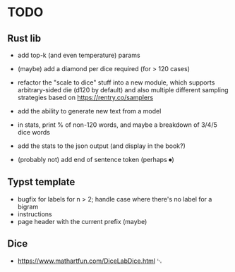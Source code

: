 # TODO

## Rust lib

- add top-k (and even temperature) params
- (maybe) add a diamond per dice required (for > 120 cases)
- refactor the "scale to dice" stuff into a new module, which supports
  arbitrary-sided die (d120 by default) and also multiple different sampling
  strategies based on <https://rentry.co/samplers>
- add the ability to generate new text from a model
- in stats, print % of non-120 words, and maybe a breakdown of 3/4/5 dice words
- add the stats to the json output (and display in the book?)

- (probably not) add end of sentence token (perhaps ⏺)

## Typst template

- bugfix for labels for n > 2; handle case where there's no label for a bigram
- instructions
- page header with the current prefix (maybe)

## Dice

- <https://www.mathartfun.com/DiceLabDice.html> ␃
